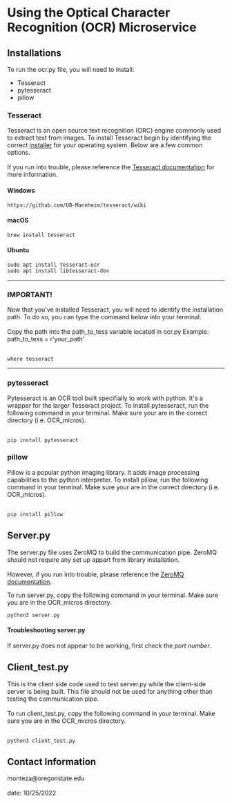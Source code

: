 <h1>Using the Optical Character Recognition (OCR) Microservice</h1>

<h2>Installations</h2>
To run the ocr.py file, you will need to install:
<ul><li>Tesseract</li>
<li>pytesseract</li>
<li>pillow</li></ul>

<h3>Tesseract</h3>
Tesseract is an open source text recognition (ORC) engine commonly used to extract text from images. To install Tesseract begin by identifying the correct <a href='https://tesseract-ocr.github.io/tessdoc/Installation.html'>installer</a> for your operating system. Below are a few common options. 
<br></br>
If you run into trouble, please reference the <a href='https://tesseract-ocr.github.io/tessdoc/Installation.html'>Tesseract documentation</a> for more information.

<h4>Windows</h4>

```
https://github.com/UB-Mannheim/tesseract/wiki
```

<h4>macOS</h4>

```
brew install tesseract
```

<h4>Ubuntu</h4>

```
sudo apt install tesseract-ocr
sudo apt install libtesseract-dev
```

<hr></hr>
<h3>IMPORTANT!</h3>
Now that you've installed Tesseract, you will need to identify the installation path. 
To do so, you can type the command below into your terminal. 
<br></br>
Copy the path into the path_to_tess variable located in ocr.py
Example: path_to_tess = r'your_path'
<br></br>

```
where tesseract
```

<hr></hr>

<h3>pytesseract</h3>
Pytesseract is an OCR tool built specifially to work with python. It's a wrapper for the larger Tesseract project. To install pytesseract, run the following command in your terminal. Make sure your are in the correct directory (i.e. OCR_micros).
<br></br>

```
pip install pytesseract
```

<h3>pillow</h3>
Pillow is a popular python imaging library. It adds image processing capabilities to the python interpreter. To install pillow, run the following command in your terminal. Make sure your are in the correct directory (i.e. OCR_micros).
<br></br>

```
pip install pillow
```

<h2>Server.py</h2>
The server.py file uses ZeroMQ to build the communication pipe. ZeroMQ should not require any set up appart from library installation. 
<br></br>
However, if you run into trouble, please reference the <a href='https://zeromq.org/get-started/'>ZeroMQ documentation</a>.

To run server.py, copy the following command in your terminal. Make sure you are in the OCR_micros directory.

```
python3 server.py
```


<h4>Troubleshooting server.py</h4>
If server.py does not appear to be working, first check the <em>port number</em>.

<h2>Client_test.py</h2>
This is the client side code used to test server.py while the client-side server is being built. This file should not be used for anything other than testing the communication pipe.
<br></br>
To run client_test.py, copy the following command in your terminal. Make sure you are in the OCR_micros directory. 
<br></br>

```
python3 client_test.py
```

<h2>Contact Information</h2>
monteza@oregonstate.edu
<br></br>
date: 10/25/2022